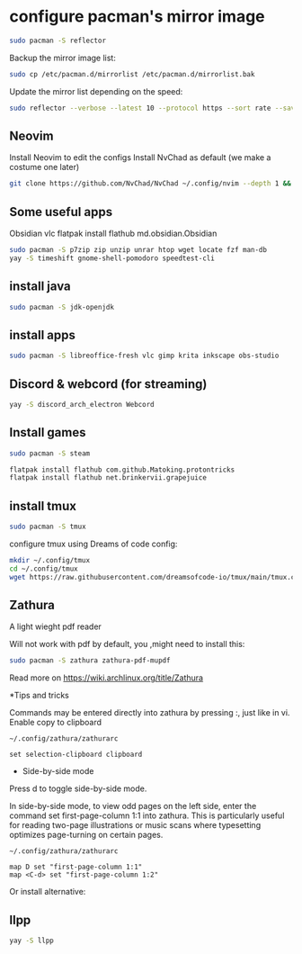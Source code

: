 # configure  pacman's mirror image

```bash
sudo pacman -S reflector
```

Backup the mirror image list:

```bash
sudo cp /etc/pacman.d/mirrorlist /etc/pacman.d/mirrorlist.bak
```

Update the mirror list depending on the speed:

```bash
sudo reflector --verbose --latest 10 --protocol https --sort rate --save /etc/pacman.d/mirrorlist
```

## Neovim

Install Neovim to edit the configs
Install NvChad as default (we make a costume one later)

```bash
git clone https://github.com/NvChad/NvChad ~/.config/nvim --depth 1 && nvim
```

## Some useful apps

Obsidian vlc
flatpak install flathub md.obsidian.Obsidian

```bash
sudo pacman -S p7zip zip unzip unrar htop wget locate fzf man-db
yay -S timeshift gnome-shell-pomodoro speedtest-cli
```

## install java

```bash
sudo pacman -S jdk-openjdk
```

## install apps

```bash
sudo pacman -S libreoffice-fresh vlc gimp krita inkscape obs-studio
```

## Discord & webcord (for streaming)

```bash
yay -S discord_arch_electron Webcord 
```

## Install games

```bash
sudo pacman -S steam
```

```bash
flatpak install flathub com.github.Matoking.protontricks
flatpak install flathub net.brinkervii.grapejuice
```

## install tmux

```bash
sudo pacman -S tmux
```

configure tmux using Dreams of code config:

```bash
mkdir ~/.config/tmux
cd ~/.config/tmux
wget https://raw.githubusercontent.com/dreamsofcode-io/tmux/main/tmux.conf
```

## Zathura

A light wieght pdf reader

Will not work with pdf by default, you ,might need to install this:

```bash
sudo pacman -S zathura zathura-pdf-mupdf
```

Read more on <https://wiki.archlinux.org/title/Zathura>

 *Tips and tricks

Commands may be entered directly into zathura by pressing :, just like in vi.
Enable copy to clipboard

`~/.config/zathura/zathurarc`

`set selection-clipboard clipboard`

* Side-by-side mode

Press d to toggle side-by-side mode.

In side-by-side mode, to view odd pages on the left side, enter the command
set first-page-column 1:1 into zathura. This is particularly useful for reading
two-page illustrations or music scans where typesetting optimizes page-turning
on certain pages.

`~/.config/zathura/zathurarc`

```config
map D set "first-page-column 1:1"
map <C-d> set "first-page-column 1:2"
```

Or install alternative:

## llpp

```bash
yay -S llpp
```
